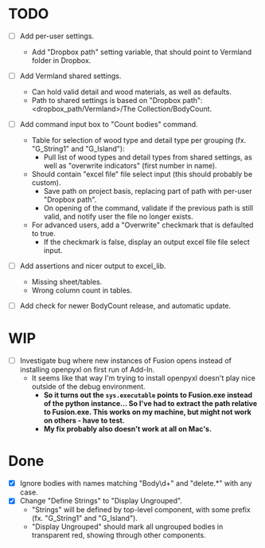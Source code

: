 
# TODO

- [ ] Add per-user settings.
    - Add "Dropbox path" setting variable, that should point to Vermland folder in Dropbox.
- [ ] Add Vermland shared settings.
    - Can hold valid detail and wood materials, as well as defaults.
    - Path to shared settings is based on "Dropbox path": <dropbox_path/Vermland>/The Collection/BodyCount.
- [ ] Add command input box to "Count bodies" command.
    - Table for selection of wood type and detail type per grouping (fx. "G_String1" and "G_Island"):
        - Pull list of wood types and detail types from shared settings, as well as "overwrite indicators" (first number in name).
    - Should contain "excel file" file select input (this should probably be custom).
        - Save path on project basis, replacing part of path with per-user "Dropbox path".
        - On opening of the command, validate if the previous path is still valid, and notify user the file no longer exists.
    - For advanced users, add a "Overwrite" checkmark that is defaulted to true.
        - If the checkmark is false, display an output excel file file select input.

- [ ] Add assertions and nicer output to excel_lib.
    - Missing sheet/tables.
    - Wrong column count in tables.

- [ ] Add check for newer BodyCount release, and automatic update.

# WIP

- [ ] Investigate bug where new instances of Fusion opens instead of installing openpyxl on first run of Add-In.
    - It seems like that way I'm trying to install openpyxl doesn't play nice outside of the debug environment.
        - **So it turns out the `sys.executable` points to Fusion.exe instead of the python instance... So I've had to extract the path relative to Fusion.exe. This works on my machine, but might not work on others - have to test.**
        - **My fix probably also doesn't work at all on Mac's.**

# Done

- [x] Ignore bodies with names matching "Body\d+" and "delete.*" with any case.
- [x] Change "Define Strings" to "Display Ungrouped".
    - "Strings" will be defined by top-level component, with some prefix (fx. "G_String1" and "G_Island").
    - "Display Ungrouped" should mark all ungrouped bodies in transparent red, showing through other components.
